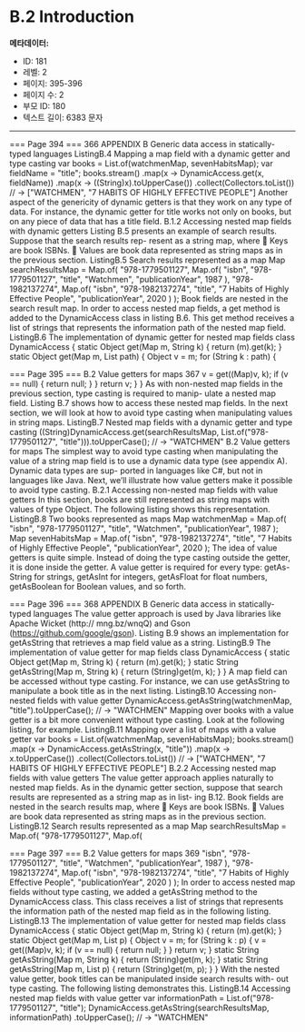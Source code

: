 # B.2 Introduction

**메타데이터:**
- ID: 181
- 레벨: 2
- 페이지: 395-396
- 페이지 수: 2
- 부모 ID: 180
- 텍스트 길이: 6383 문자

---

=== Page 394 ===
366 APPENDIX B Generic data access in statically-typed languages
ListingB.4 Mapping a map field with a dynamic getter and type casting
var books = List.of(watchmenMap, sevenHabitsMap);
var fieldName = "title";
books.stream()
.map(x -> DynamicAccess.get(x, fieldName))
.map(x -> ((String)x).toUpperCase())
.collect(Collectors.toList())
// → ["WATCHMEN", "7 HABITS OF HIGHLY EFFECTIVE PEOPLE"]
Another aspect of the genericity of dynamic getters is that they work on any type of
data. For instance, the dynamic getter for title works not only on books, but on any
piece of data that has a title field.
B.1.2 Accessing nested map fields with dynamic getters
Listing B.5 presents an example of search results. Suppose that the search results rep-
resent as a string map, where
 Keys are book ISBNs.
 Values are book data represented as string maps as in the previous section.
ListingB.5 Search results represented as a map
Map searchResultsMap = Map.of(
"978-1779501127", Map.of(
"isbn", "978-1779501127",
"title", "Watchmen",
"publicationYear", 1987
),
"978-1982137274", Map.of(
"isbn", "978-1982137274",
"title", "7 Habits of Highly Effective People",
"publicationYear", 2020
)
);
Book fields are nested in the search result map. In order to access nested map fields, a
get method is added to the DynamicAccess class in listing B.6. This get method
receives a list of strings that represents the information path of the nested map field.
ListingB.6 The implementation of dynamic getter for nested map fields
class DynamicAccess {
static Object get(Map m, String k) {
return (m).get(k);
}
static Object get(Map m, List<String> path) {
Object v = m;
for (String k : path) {

=== Page 395 ===
B.2 Value getters for maps 367
v = get((Map)v, k);
if (v == null) {
return null;
}
}
return v;
}
}
As with non-nested map fields in the previous section, type casting is required to manip-
ulate a nested map field. Listing B.7 shows how to access these nested map fields. In
the next section, we will look at how to avoid type casting when manipulating values in
string maps.
ListingB.7 Nested map fields with a dynamic getter and type casting
((String)DynamicAccess.get(searchResultsMap,
List.of("978-1779501127", "title"))).toUpperCase();
// → "WATCHMEN"
B.2 Value getters for maps
The simplest way to avoid type casting when manipulating the value of a string map
field is to use a dynamic data type (see appendix A). Dynamic data types are sup-
ported in languages like C#, but not in languages like Java. Next, we’ll illustrate how
value getters make it possible to avoid type casting.
B.2.1 Accessing non-nested map fields with value getters
In this section, books are still represented as string maps with values of type Object.
The following listing shows this representation.
ListingB.8 Two books represented as maps
Map watchmenMap = Map.of(
"isbn", "978-1779501127",
"title", "Watchmen",
"publicationYear", 1987
);
Map sevenHabitsMap = Map.of(
"isbn", "978-1982137274",
"title", "7 Habits of Highly Effective People",
"publicationYear", 2020
);
The idea of value getters is quite simple. Instead of doing the type casting outside the
getter, it is done inside the getter. A value getter is required for every type: getAs-
String for strings, getAsInt for integers, getAsFloat for float numbers, getAsBoolean
for Boolean values, and so forth.

=== Page 396 ===
368 APPENDIX B Generic data access in statically-typed languages
The value getter approach is used by Java libraries like Apache Wicket (http://
mng.bz/wnqQ) and Gson (https://github.com/google/gson). Listing B.9 shows an
implementation for getAsString that retrieves a map field value as a string.
ListingB.9 The implementation of value getter for map fields
class DynamicAccess {
static Object get(Map m, String k) {
return (m).get(k);
}
static String getAsString(Map m, String k) {
return (String)get(m, k);
}
}
A map field can be accessed without type casting. For instance, we can use getAsString
to manipulate a book title as in the next listing.
ListingB.10 Accessing non-nested fields with value getter
DynamicAccess.getAsString(watchmenMap, "title").toUpperCase();
// → "WATCHMEN"
Mapping over books with a value getter is a bit more convenient without type casting.
Look at the following listing, for example.
ListingB.11 Mapping over a list of maps with a value getter
var books = List.of(watchmenMap, sevenHabitsMap);
books.stream()
.map(x -> DynamicAccess.getAsString(x, "title"))
.map(x -> x.toUpperCase())
.collect(Collectors.toList())
// → ["WATCHMEN", "7 HABITS OF HIGHLY EFFECTIVE PEOPLE"]
B.2.2 Accessing nested map fields with value getters
The value getter approach applies naturally to nested map fields. As in the dynamic
getter section, suppose that search results are represented as a string map as in list-
ing B.12. Book fields are nested in the search results map, where
 Keys are book ISBNs.
 Values are book data represented as string maps as in the previous section.
ListingB.12 Search results represented as a map
Map searchResultsMap = Map.of(
"978-1779501127", Map.of(

=== Page 397 ===
B.2 Value getters for maps 369
"isbn", "978-1779501127",
"title", "Watchmen",
"publicationYear", 1987
),
"978-1982137274", Map.of(
"isbn", "978-1982137274",
"title", "7 Habits of Highly Effective People",
"publicationYear", 2020
)
);
In order to access nested map fields without type casting, we added a getAsString
method to the DynamicAccess class. This class receives a list of strings that represents
the information path of the nested map field as in the following listing.
ListingB.13 The implementation of value getter for nested map fields
class DynamicAccess {
static Object get(Map m, String k) {
return (m).get(k);
}
static Object get(Map m, List<String> p) {
Object v = m;
for (String k : p) {
v = get((Map)v, k);
if (v == null) {
return null;
}
}
return v;
}
static String getAsString(Map m, String k) {
return (String)get(m, k);
}
static String getAsString(Map m, List<String> p) {
return (String)get(m, p);
}
}
With the nested value getter, book titles can be manipulated inside search results with-
out type casting. The following listing demonstrates this.
ListingB.14 Accessing nested map fields with value getter
var informationPath = List.of("978-1779501127", "title");
DynamicAccess.getAsString(searchResultsMap, informationPath)
.toUpperCase();
// → "WATCHMEN"